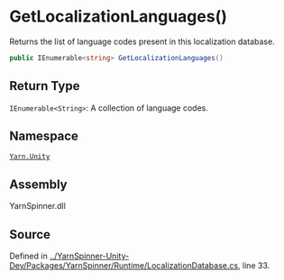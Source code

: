# GetLocalizationLanguages\(\)

Returns the list of language codes present in this localization database.

```csharp
public IEnumerable<string> GetLocalizationLanguages()
```

## Return Type

`IEnumerable<String>`: A collection of language codes.

## Namespace

[`Yarn.Unity`](../)

## Assembly

YarnSpinner.dll

## Source

Defined in [../YarnSpinner-Unity-Dev/Packages/YarnSpinner/Runtime/LocalizationDatabase.cs](https://github.com/YarnSpinnerTool/YarnSpinner-Unity//blob/develop/Runtime/LocalizationDatabase.cs#L33), line 33.

